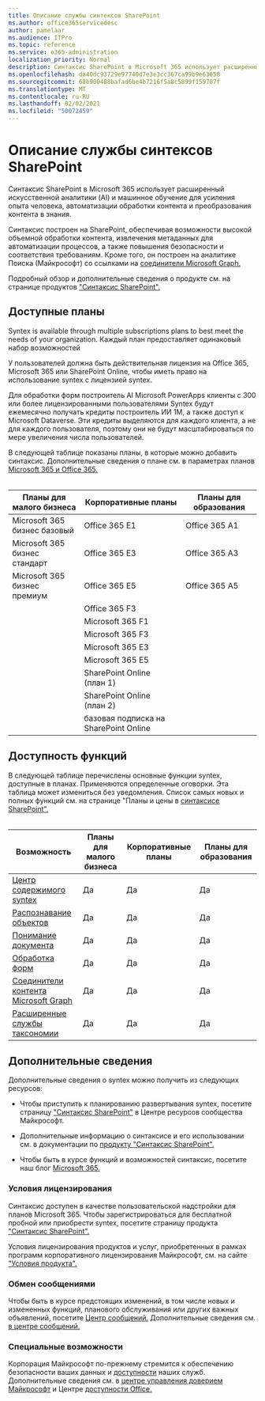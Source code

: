 ```yaml
---
title: Описание службы синтексов SharePoint
ms.author: office365servicedesc
author: pamelaar
ms.audience: ITPro
ms.topic: reference
ms.service: o365-administration
localization_priority: Normal
description: Синтаксис SharePoint в Microsoft 365 использует расширенный искусственной аналитики (AI) и машинное обучение для усиления опыта человека, автоматизации обработки контента и преобразования контента в знания.
ms.openlocfilehash: da40dc93729e97740d7e3e3cc367ca99b9e63658
ms.sourcegitcommit: 68b900488bafad6be4b7216f5a8c5899f159707f
ms.translationtype: MT
ms.contentlocale: ru-RU
ms.lasthandoff: 02/02/2021
ms.locfileid: "50072459"
---
```

# <a name="sharepoint-syntex-service-description"></a>Описание службы синтексов SharePoint 

Синтаксис SharePoint в Microsoft 365 использует расширенный искусственной аналитики (AI) и машинное обучение для усиления опыта человека, автоматизации обработки контента и преобразования контента в знания.

Синтаксис построен на SharePoint, обеспечивая возможности высокой объемной обработки контента, извлечения метаданных для автоматизации процессов, а также повышения безопасности и соответствия требованиям. Кроме того, он построен на аналитике Поиска (Майкрософт) со ссылками на [соединители Microsoft Graph.](/microsoftsearch/connectors-overview)

Подробный обзор и дополнительные сведения о продукте см. на странице продуктов ["Синтаксис SharePoint".](https://aka.ms/sharepointsyntex)

## <a name="available-plans"></a>Доступные планы

Syntex is available through multiple subscriptions plans to best meet the needs of your organization. Каждый план предоставляет одинаковый набор возможностей

У пользователей должна быть действительная лицензия на Office 365, Microsoft 365 или SharePoint Online, чтобы иметь право на использование syntex с лицензией syntex.

Для обработки форм построитель AI Microsoft PowerApps клиенты с 300 или более лицензированными пользователями Syntex будут ежемесячно получать кредиты построитель ИИ 1M, а также доступ к Microsoft Dataverse. Эти кредиты выделяются для каждого клиента, а не для каждого пользователя, поэтому они не будут масштабироваться по мере увеличения числа пользователей.

В следующей таблице показаны планы, в которые можно добавить синтаксис. Дополнительные сведения о плане см. в параметрах планов [Microsoft 365 и Office 365.](https://docs.microsoft.com/office365/servicedescriptions/office-365-platform-service-description/office-365-plan-options)<br><br>


| Планы для малого бизнеса            | Корпоративные планы         | Планы для образования     |
| ------------------------------- | ------------------------ | ------------------- |
| Microsoft 365 бизнес базовый    | Office 365 E1            | Office 365 A1       |
| Microsoft 365 бизнес стандарт | Office 365 E3            | Office 365 A3       |
| Microsoft 365 бизнес премиум  | Office 365 E5            | Office 365 A5       |
|                                 | Office 365 F3            |                     |
|                                 | Microsoft 365 F1         |                     |
|                                 | Microsoft 365 F3         |                     |
|                                 | Microsoft 365 E3         |                     |
|                                 | Microsoft 365 E5         |                     |
|                                 | SharePoint Online (план 1) |                     |
|                                 | SharePoint Online (план 2) |                     |
|                                 | базовая подписка на SharePoint Online  |                     |

## <a name="feature-availability"></a>Доступность функций

В следующей таблице перечислены основные функции syntex, доступные в планах. Применяются определенные оговорки. Эта таблица может измениться без уведомления. Список самых новых и полных функций см. на странице "Планы и цены в [синтаксисе SharePoint".](https://www.microsoft.com/microsoft-365/enterprise/sharepoint-syntex)<br><br>

| Возможность | Планы для малого бизнеса | Корпоративные планы | Планы для образования |
|--|--|--|--|
| [Центр содержимого syntex](sharepoint-syntex-features.md#syntex-content-center) | Да | Да | Да |
| [Распознавание объектов](sharepoint-syntex-features.md#object-recognition) | Да | Да | Да |
| [Понимание документа](sharepoint-syntex-features.md#document-understanding) | Да | Да | Да |
| [Обработка форм](sharepoint-syntex-features.md#form-processing) | Да | Да | Да |
| [Соединители контента Microsoft Graph](sharepoint-syntex-features.md#microsoft-graph-content-connectors) | Да | Да | Да |
| [Расширенные службы таксономии](sharepoint-syntex-features.md#advanced-taxonomy-services) | Да | Да | Да |

## <a name="learn-more"></a>Дополнительные сведения

Дополнительные сведения о syntex можно получить из следующих ресурсов:

  - Чтобы приступить к планированию развертывания syntex, посетите страницу ["Синтаксис SharePoint"](https://resources.techcommunity.microsoft.com/sharepoint-syntex/) в Центре ресурсов сообщества Майкрософт.

  - Дополнительные информацию о синтаксисе и его использовании см. в документации по [продукту "Синтаксис SharePoint".](/microsoft-365/contentunderstanding/)

  - Чтобы быть в курсе функций и возможностей синтаксис, посетите наш блог [Microsoft 365.](https://go.microsoft.com/fwlink/?linkid=2084915)

### <a name="licensing-terms"></a>Условия лицензирования

Синтаксис доступен в качестве пользовательской надстройки для планов Microsoft 365. Чтобы зарегистрироваться для бесплатной пробной или приобрести syntex, посетите страницу продукта ["Синтаксис SharePoint".](https://aka.ms/sharepointsyntex)

Условия лицензирования продуктов и услуг, приобретенных в рамках программ корпоративного лицензирования Майкрософт, см. на сайте ["Условия продукта".](https://www.microsoft.com/licensing/terms/)

### <a name="messaging"></a>Обмен сообщениями 

Чтобы быть в курсе предстоящих изменений, в том числе новых и измененных функций, планового обслуживания или других важных объявлений, посетите [Центр сообщений.](https://go.microsoft.com/fwlink/p/?linkid=2070717) Дополнительные сведения см. [в центре сообщений.](/microsoft-365/admin/manage/message-center)

### <a name="accessibility"></a>Специальные возможности

Корпорация Майкрософт по-прежнему стремится к обеспечению безопасности ваших данных и [доступности](https://www.microsoft.com/trust-center/compliance/accessibility) наших служб. Дополнительные сведения см. в [центре управления доверием Майкрософт](https://www.microsoft.com/trust-center) и Центре [доступности Office.](https://support.office.com/article/ecab0fcf-d143-4fe8-a2ff-6cd596bddc6d)
